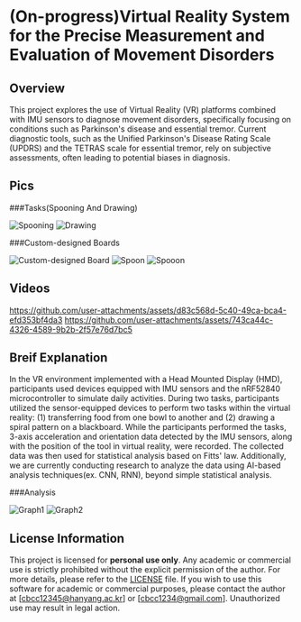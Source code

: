 # (On-progress)Virtual Reality System for the Precise Measurement and Evaluation of Movement Disorders

## Overview
This project explores the use of Virtual Reality (VR) platforms combined with IMU sensors to diagnose movement disorders, specifically focusing on conditions such as Parkinson's disease and essential tremor. 
Current diagnostic tools, such as the Unified Parkinson's Disease Rating Scale (UPDRS) and the TETRAS scale for essential tremor, rely on subjective assessments, often leading to potential biases in diagnosis.


## Pics

###Tasks(Spooning And Drawing)

![Spooning](https://github.com/user-attachments/assets/069d922c-08e6-4958-b31a-45bf1e6ef64f)
![Drawing](https://github.com/user-attachments/assets/b0209c91-db1a-4afa-8281-6a8d4bedd9d6)

###Custom-designed Boards

![Custom-designed Board](https://github.com/user-attachments/assets/2d9a14d4-bffe-410f-ab8f-fb90dc72cccf)
![Spoon](https://github.com/user-attachments/assets/c1b4d9aa-9c8f-45c1-8631-5044df10b772)
![Spooon](https://github.com/user-attachments/assets/ed2d272f-3ab6-48ab-9f5c-c56f41bcef15)

## Videos

https://github.com/user-attachments/assets/d83c568d-5c40-49ca-bca4-efd353bf4da3
https://github.com/user-attachments/assets/743ca44c-4326-4589-9b2b-2f57e76d7bc5

## Breif Explanation

In the VR environment implemented with a Head Mounted Display (HMD), participants used devices equipped with IMU sensors and the nRF52840 microcontroller to simulate daily activities.
During two tasks, participants utilized the sensor-equipped devices to perform two tasks within the virtual reality: (1) transferring food from one bowl to another and (2) drawing a spiral pattern on a blackboard.
While the participants performed the tasks, 3-axis acceleration and orientation data detected by the IMU sensors, along with the position of the tool in virtual reality, were recorded. The collected data was then used for statistical analysis based on Fitts' law. 
Additionally, we are currently conducting research to analyze the data using AI-based analysis techniques(ex. CNN, RNN), beyond simple statistical analysis.

###Analysis

![Graph1](https://github.com/user-attachments/assets/6136bcea-f0a0-4e9c-add3-a1bc84aa65eb)
![Graph2](https://github.com/user-attachments/assets/9125ad2f-10c6-4a30-adc2-c05c4b912036)



## License Information

This project is licensed for **personal use only**. Any academic or commercial use is strictly prohibited without the explicit permission of the author.
For more details, please refer to the [LICENSE](./LICENSE) file.
If you wish to use this software for academic or commercial purposes, please contact the author at [cbcc12345@hanyang.ac.kr] or [cbcc1234@gmail.com].
Unauthorized use may result in legal action.
